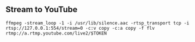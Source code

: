 
## Stream to YouTube

```
ffmpeg -stream_loop -1 -i /usr/lib/silence.aac -rtsp_transport tcp -i rtsp://127.0.0.1:554/stream=0 -c:v copy -c:a copy -f flv rtmp://a.rtmp.youtube.com/live2/$TOKEN
```
